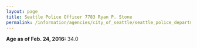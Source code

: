 ```yaml
---
layout: page
title: Seattle Police Officer 7783 Ryan P. Stone
permalink: /information/agencies/city_of_seattle/seattle_police_department/copbook/7783/
---
```


**Age as of Feb. 24, 2016:** 34.0
